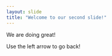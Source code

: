 ```yaml
---
layout: slide
title: "Welcome to our second slide!"
---
```

We are doing great!

Use the left arrow to go back!

